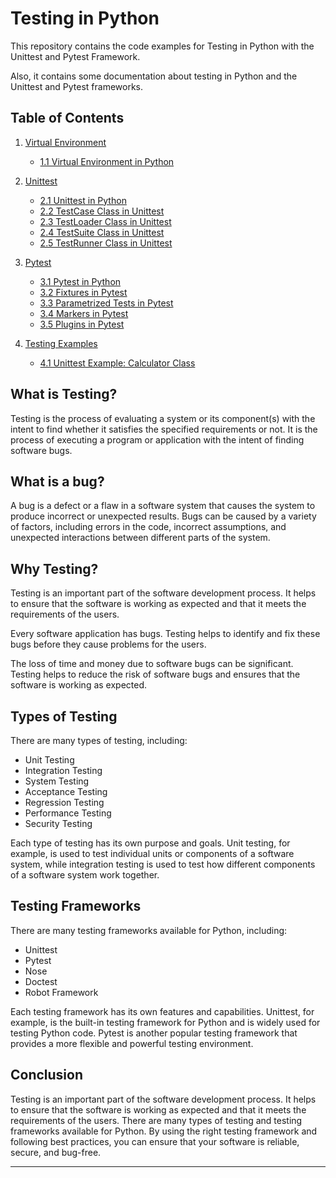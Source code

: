 # Testing in Python

This repository contains the code examples for Testing in Python with the Unittest and Pytest Framework.

Also, it contains some documentation about testing in Python and the Unittest and Pytest frameworks.

## Table of Contents

1. [Virtual Environment](assets/virtual_env)
    - [1.1 Virtual Environment in Python](assets/virtual_env/0_Virtual_Env.md)

2. [Unittest](assets/unittest)
    - [2.1 Unittest in Python](assets/unittest/1_Unittest_In_Python.md)
    - [2.2 TestCase Class in Unittest](assets/unittest/2_TestCase_Class.md)
    - [2.3 TestLoader Class in Unittest](assets/unittest/3_TestLoader_Class.md)
    - [2.4 TestSuite Class in Unittest](assets/unittest/4_TestSuite_Class.md)
    - [2.5 TestRunner Class in Unittest](assets/unittest/5_TestRunner_Class.md)

3. [Pytest](assets/pytest)
    - [3.1 Pytest in Python](assets/pytest/1_Pytest_In_Python.md)
    - [3.2 Fixtures in Pytest](assets/pytest/2_Fixtures.md)
    - [3.3 Parametrized Tests in Pytest](assets/pytest/3_Parametrized_Tests.md)
    - [3.4 Markers in Pytest](assets/pytest/4_Markers.md)
    - [3.5 Plugins in Pytest](assets/pytest/5_Plugins.md)

4. [Testing Examples](asseets/testing)
    - [4.1 Unittest Example: Calculator Class](testing/unittest/test_calculator.py)

## What is Testing?

Testing is the process of evaluating a system or its component(s) with the intent to find whether it satisfies the specified requirements or not. It is the process of executing a program or application with the intent of finding software bugs.

## What is a bug?

A bug is a defect or a flaw in a software system that causes the system to produce incorrect or unexpected results. Bugs can be caused by a variety of factors, including errors in the code, incorrect assumptions, and unexpected interactions between different parts of the system.

## Why Testing?

Testing is an important part of the software development process. It helps to ensure that the software is working as expected and that it meets the requirements of the users.

Every software application has bugs. Testing helps to identify and fix these bugs before they cause problems for the users.

The loss of time and money due to software bugs can be significant. Testing helps to reduce the risk of software bugs and ensures that the software is working as expected.

## Types of Testing

There are many types of testing, including:

- Unit Testing
- Integration Testing
- System Testing
- Acceptance Testing
- Regression Testing
- Performance Testing
- Security Testing

Each type of testing has its own purpose and goals. Unit testing, for example, is used to test individual units or components of a software system, while integration testing is used to test how different components of a software system work together.

## Testing Frameworks

There are many testing frameworks available for Python, including:

- Unittest
- Pytest
- Nose
- Doctest
- Robot Framework

Each testing framework has its own features and capabilities. Unittest, for example, is the built-in testing framework for Python and is widely used for testing Python code. Pytest is another popular testing framework that provides a more flexible and powerful testing environment.

## Conclusion

Testing is an important part of the software development process. It helps to ensure that the software is working as expected and that it meets the requirements of the users. There are many types of testing and testing frameworks available for Python. By using the right testing framework and following best practices, you can ensure that your software is reliable, secure, and bug-free.

---
